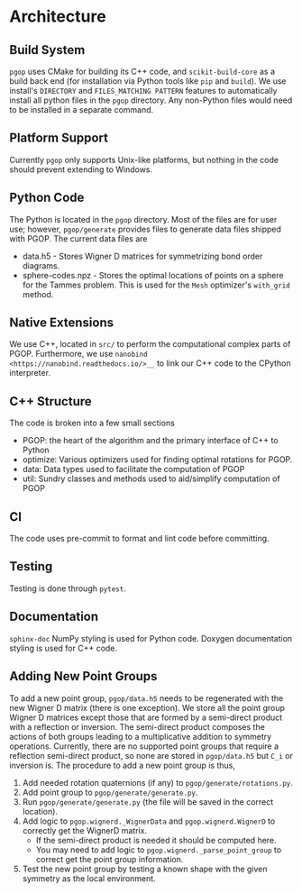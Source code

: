 # Architecture
## Build System
`pgop` uses CMake for building its C++ code, and `scikit-build-core` as a build back end (for installation via Python tools like `pip` and `build`).
We use install's `DIRECTORY` and `FILES_MATCHING PATTERN` features to automatically install all python files in the `pgop` directory.
Any non-Python files would need to be installed in a separate command.

## Platform Support
Currently `pgop` only supports Unix-like platforms, but nothing in the code should prevent extending to Windows.

## Python Code
The Python is located in the `pgop` directory.
Most of the files are for user use; however, `pgop/generate` provides files to generate data files shipped with PGOP.
The current data files are
* data.h5 - Stores Wigner D matrices for symmetrizing bond order diagrams.
* sphere-codes.npz - Stores the optimal locations of points on a sphere for the Tammes problem.
  This is used for the ``Mesh`` optimizer's ``with_grid`` method.

## Native Extensions
We use C++, located in `src/` to perform the computational complex parts of PGOP.
Furthermore, we use `nanobind <https://nanobind.readthedocs.io/>__` to link our C++ code to the CPython interpreter.


## C++ Structure
The code is broken into a few small sections
- PGOP: the heart of the algorithm and the primary interface of C++ to Python
- optimize: Various optimizers used for finding optimal rotations for PGOP.
- data: Data types used to facilitate the computation of PGOP
- util: Sundry classes and methods used to aid/simplify computation of PGOP

## CI
The code uses pre-commit to format and lint code before committing.

## Testing
Testing is done through `pytest`.

## Documentation
`sphinx-doc` NumPy styling is used for Python code.
Doxygen documentation styling is used for C++ code.

## Adding New Point Groups
To add a new point group, `pgop/data.h5` needs to be regenerated with the new Wigner D matrix (there is one exception).
We store all the point group Wigner D matrices except those that are formed by a semi-direct product with a reflection or inversion.
The semi-direct product composes the actions of both groups leading to a multiplicative addition to symmetry operations.
Currently, there are no supported point groups that require a reflection semi-direct product, so none are stored in `pgop/data.h5` but `C_i` or inversion is.
The procedure to add a new point group is thus,
1. Add needed rotation quaternions (if any) to `pgop/generate/rotations.py`.
2. Add point group to `pgop/generate/generate.py`.
3. Run `pgop/generate/generate.py` (the file will be saved in the correct location).
4. Add logic to `pgop.wignerd._WignerData` and `pgop.wignerd.WignerD` to correctly get the WignerD matrix.
    * If the semi-direct product is needed it should be computed here.
    * You may need to add logic to `pgop.wignerd._parse_point_group` to correct get the point group information.
5. Test the new point group by testing a known shape with the given symmetry as the local environment.
